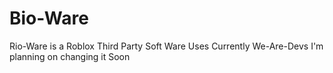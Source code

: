 # Bio-Ware
Rio-Ware is a Roblox Third Party Soft Ware Uses Currently We-Are-Devs I'm planning on changing it Soon
